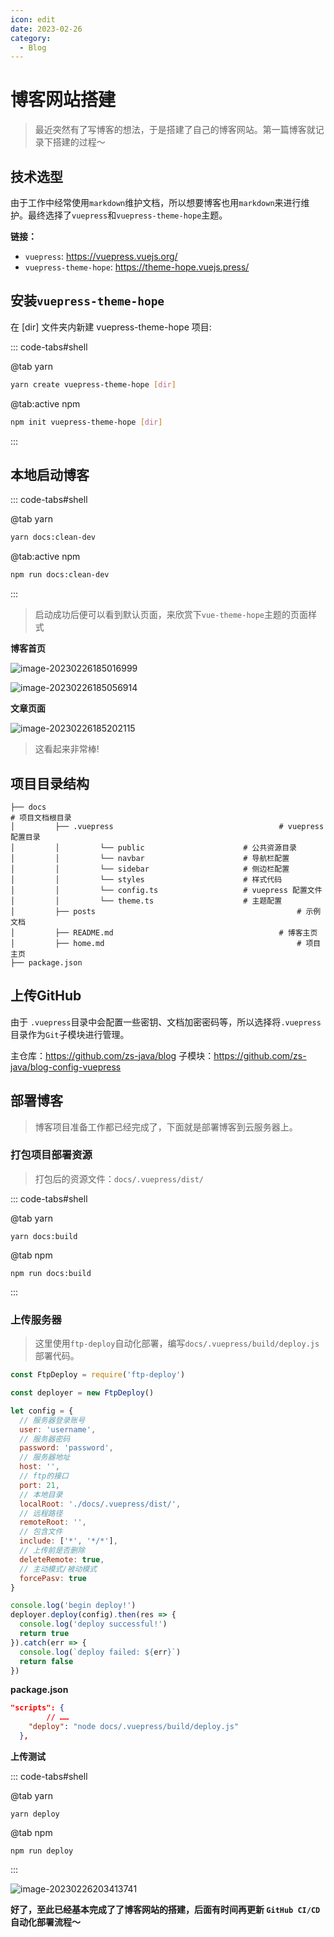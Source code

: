 ```yaml
---
icon: edit
date: 2023-02-26
category:
  - Blog
---
```


# 博客网站搭建

> 最近突然有了写博客的想法，于是搭建了自己的博客网站。第一篇博客就记录下搭建的过程～

## 技术选型
由于工作中经常使用`markdown`维护文档，所以想要博客也用`markdown`来进行维护。最终选择了`vuepress`和`vuepress-theme-hope`主题。

**链接：**

* `vuepress`: https://vuepress.vuejs.org/
* `vuepress-theme-hope`: https://theme-hope.vuejs.press/



## 安装`vuepress-theme-hope`
在 [dir] 文件夹内新建 vuepress-theme-hope 项目:

::: code-tabs#shell

@tab yarn

```bash
yarn create vuepress-theme-hope [dir]
```

@tab:active npm

```bash
npm init vuepress-theme-hope [dir]
```

:::

## 本地启动博客
::: code-tabs#shell

@tab yarn

```bash
yarn docs:clean-dev
```

@tab:active npm

```bash
npm run docs:clean-dev
```

:::

> 启动成功后便可以看到默认页面，来欣赏下`vue-theme-hope`主题的页面样式

**博客首页**

![image-20230226185016999](https://static.xzcoder.com/markdown/image-20230226185016999.png)

![image-20230226185056914](https://static.xzcoder.com/markdown/image-20230226185056914.png)

**文章页面**

![image-20230226185202115](https://static.xzcoder.com/markdown/image-20230226185202115.png)

>  这看起来非常棒!



## 项目目录结构

```
├── docs																	# 项目文档根目录
│         ├── .vuepress										# vuepress 配置目录
│         │         └── public						# 公共资源目录
│         │         └── navbar						# 导航栏配置
│         │         └── sidebar						# 侧边栏配置
│         │         └── styles						# 样式代码
│         │         └── config.ts					# vuepress 配置文件
│         │         └── theme.ts					# 主题配置
│         ├── posts												# 示例文档
│         ├── README.md										# 博客主页
│         ├── home.md											# 项目主页
├── package.json
```



## 上传GitHub

由于 `.vuepress`目录中会配置一些密钥、文档加密密码等，所以选择将`.vuepress`目录作为`Git`子模块进行管理。

主仓库：https://github.com/zs-java/blog
子模块：https://github.com/zs-java/blog-config-vuepress



## 部署博客

> 博客项目准备工作都已经完成了，下面就是部署博客到云服务器上。

### 打包项目部署资源

> 打包后的资源文件：`docs/.vuepress/dist/`

::: code-tabs#shell

@tab yarn

```shell
yarn docs:build
```

@tab npm

```shell
npm run docs:build
```

:::

### 上传服务器

> 这里使用`ftp-deploy`自动化部署，编写`docs/.vuepress/build/deploy.js`部署代码。

```javascript
const FtpDeploy = require('ftp-deploy')

const deployer = new FtpDeploy()

let config = {
  // 服务器登录账号
  user: 'username',
  // 服务器密码
  password: 'password',
  // 服务器地址
  host: '',
  // ftp的接口
  port: 21,
  // 本地目录
  localRoot: './docs/.vuepress/dist/',
  // 远程路径
  remoteRoot: '',
  // 包含文件
  include: ['*', '*/*'],
  // 上传前是否删除
  deleteRemote: true,
  // 主动模式/被动模式
  forcePasv: true
}

console.log('begin deploy!')
deployer.deploy(config).then(res => {
  console.log('deploy successful!')
  return true
}).catch(err => {
  console.log(`deploy failed: ${err}`)
  return false
})
```

**package.json**

```json
"scripts": {
		// ……
    "deploy": "node docs/.vuepress/build/deploy.js"
  },
```

**上传测试**

::: code-tabs#shell

@tab yarn

```shell
yarn deploy
```

@tab npm

```shell
npm run deploy
```

:::

![image-20230226203413741](https://static.xzcoder.com/markdown/image-20230226203413741.png)





**好了，至此已经基本完成了了博客网站的搭建，后面有时间再更新 `GitHub CI/CD`自动化部署流程～**
